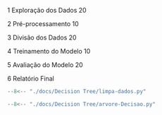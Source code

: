 1	Exploração dos Dados 20

2	Pré-processamento 10

3	Divisão dos Dados 20

4	Treinamento do Modelo 10

5	Avaliação do Modelo	20

6	Relatório Final	

``` python exec="on" html="1"
--8<-- "./docs/Decision Tree/limpa-dados.py"
```

``` python exec="on" html="1"
--8<-- "./docs/Decision Tree/arvore-Decisao.py"
```